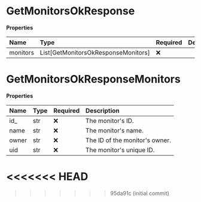 # GetMonitorsOkResponse

**Properties**

| Name     | Type                                | Required | Description |
| :------- | :---------------------------------- | :------- | :---------- |
| monitors | List[GetMonitorsOkResponseMonitors] | ❌       |             |

# GetMonitorsOkResponseMonitors

**Properties**

| Name  | Type | Required | Description                    |
| :---- | :--- | :------- | :----------------------------- |
| id\_  | str  | ❌       | The monitor's ID.              |
| name  | str  | ❌       | The monitor's name.            |
| owner | str  | ❌       | The ID of the monitor's owner. |
| uid   | str  | ❌       | The monitor's unique ID.       |
<<<<<<< HEAD
=======

<!-- This file was generated by liblab | https://liblab.com/ -->
>>>>>>> 95da91c (initial commit)
